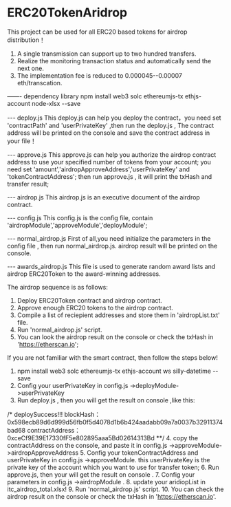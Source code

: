 # ERC20TokenAridrop
This project can be used for all ERC20 based tokens for airdrop distribution！
1. A single transmission can support up to two hundred transfers.
2. Realize the monitoring transaction status and automatically send the next one.
3. The implementation fee is reduced to 0.000045--0.00007 eth/transcation.


——- dependency library
npm install web3 solc ethereumjs-tx ethjs-account node-xlsx --save

--- deploy.js
This deploy.js can help you deploy the contract，you need set 'contractPath' and 'userPrivateKey' ,then run the deploy.js ,
The contract address will be printed on the console and save the contract address in your file！

--- approve.js
This approve.js can help you authorize the airdrop contract address to use your specified number of tokens from your account;
you need set 'amount','airdropApproveAddress','userPrivateKey' and 'tokenContractAddress';
then run approve.js , it will print the txHash and transfer result;

--- airdrop.js
This airdrop.js is an executive document of the airdrop contract.

--- config.js
This config.js is the config file, contain 'airdropModule','approveModule','deployModule';

--- normal_airdrop.js
First of all,you need initialize the parameters in the config file , then run normal_airdrop.js. airdrop result will be printed on the console.

--- awards_airdrop.js
This file is used to generate random award lists and airdrop ERC20Token to the  award-winning addresses.

The airdrop sequence is as follows:
1. Deploy ERC20Token contract and airdrop contract.
2. Approve enough ERC20 tokens to the airdrop contract.
3. Compile a list of reciepient addresses and store them in 'airdropList.txt' file.
4. Run 'normal_airdrop.js' script.
5. You can look the airdrop result on the console or check the txHash in 'https://etherscan.io';

If you are not familiar with the smart contract, then follow the steps below!
1. npm install web3 solc ethereumjs-tx ethjs-account ws silly-datetime --save
2. Config your userPrivateKey in config.js ->deployModule->userPrivateKey
3. Run deploy.js , then you will get the result on console ,like this:

/*
deploySuccess!!!
blockHash：0x598ecb89d6d999d56fb0f5d4078d1b6b424aadabb09a7a0037b32911374bad68
contractAddress：0xceCf9E39E17330fF5e802895aaa5Bd02614313Bd
**/
4. copy the contractAddress on the console, and paste it in config.js ->approveModule->airdropApproveAddress
5. Config your tokenContractAddress and userPrivateKey in config.js ->approveModule. this userPrivateKey is the private key of the account which you want to use for transfer token;
6. Run approve.js, then your will get the result on console .
7. Config your parameters in config.js ->airdropModule .
8. update your aridiopList in itc_airdrop_total.xlsx!
9. Run 'normal_airdrop.js' script.
10. You can check the airdrop result on the console or check the txHash in 'https://etherscan.io'.





